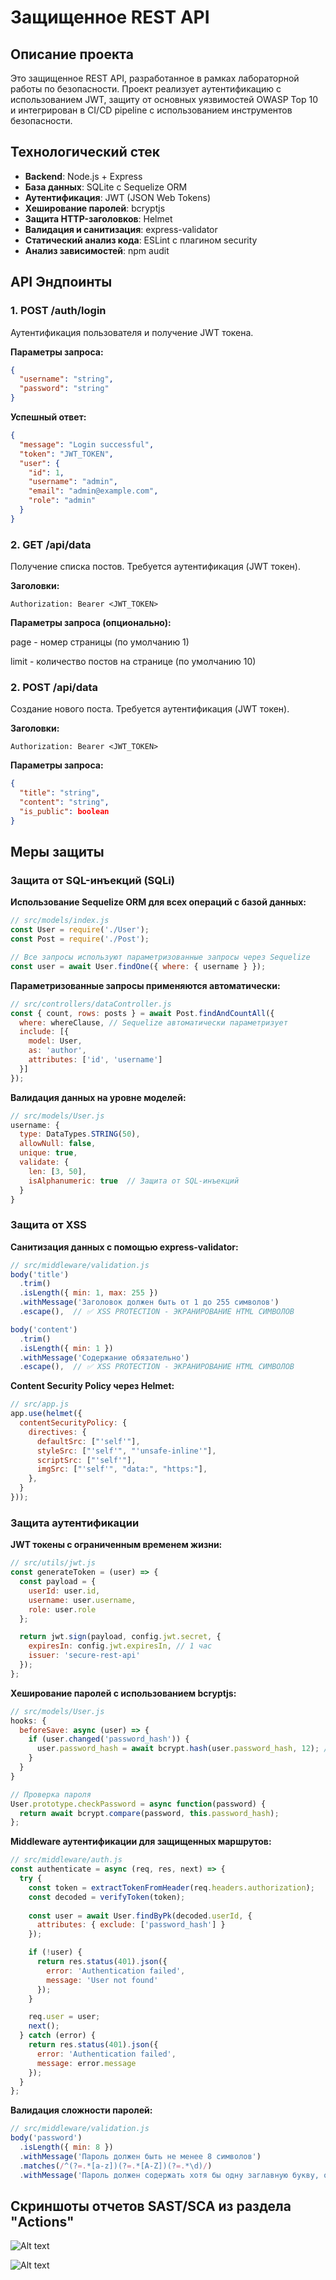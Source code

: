 # Защищенное REST API

## Описание проекта

Это защищенное REST API, разработанное в рамках лабораторной работы по безопасности. Проект реализует аутентификацию с использованием JWT, защиту от основных уязвимостей OWASP Top 10 и интегрирован в CI/CD pipeline с использованием инструментов безопасности.

## Технологический стек

- **Backend**: Node.js + Express
- **База данных**: SQLite с Sequelize ORM
- **Аутентификация**: JWT (JSON Web Tokens)
- **Хеширование паролей**: bcryptjs
- **Защита HTTP-заголовков**: Helmet
- **Валидация и санитизация**: express-validator
- **Статический анализ кода**: ESLint с плагином security
- **Анализ зависимостей**: npm audit

## API Эндпоинты

### 1. POST /auth/login

Аутентификация пользователя и получение JWT токена.

**Параметры запроса:**
```json
{
  "username": "string",
  "password": "string"
}
```
**Успешный ответ:**
```json
{
  "message": "Login successful",
  "token": "JWT_TOKEN",
  "user": {
    "id": 1,
    "username": "admin",
    "email": "admin@example.com",
    "role": "admin"
  }
}
```
### 2. GET /api/data

Получение списка постов. Требуется аутентификация (JWT токен).

**Заголовки:**

```text
Authorization: Bearer <JWT_TOKEN>
```
**Параметры запроса (опционально):**

page - номер страницы (по умолчанию 1)

limit - количество постов на странице (по умолчанию 10)

### 2. POST /api/data

Создание нового поста. Требуется аутентификация (JWT токен).

**Заголовки:**

```text
Authorization: Bearer <JWT_TOKEN>
```
**Параметры запроса:**

```json
{
  "title": "string",
  "content": "string",
  "is_public": boolean
}
```

## Меры защиты

### Защита от SQL-инъекций (SQLi)

**Использование Sequelize ORM для всех операций с базой данных:**
```javascript
// src/models/index.js
const User = require('./User');
const Post = require('./Post');

// Все запросы используют параметризованные запросы через Sequelize
const user = await User.findOne({ where: { username } });
```
**Параметризованные запросы применяются автоматически:**
```javascript
// src/controllers/dataController.js
const { count, rows: posts } = await Post.findAndCountAll({
  where: whereClause, // Sequelize автоматически параметризует
  include: [{
    model: User,
    as: 'author',
    attributes: ['id', 'username']
  }]
});
```
**Валидация данных на уровне моделей:**
```javascript
// src/models/User.js
username: {
  type: DataTypes.STRING(50),
  allowNull: false,
  unique: true,
  validate: {
    len: [3, 50],
    isAlphanumeric: true  // Защита от SQL-инъекций
  }
}
```
### Защита от XSS

**Санитизация данных с помощью express-validator:**
```javascript
// src/middleware/validation.js
body('title')
  .trim()
  .isLength({ min: 1, max: 255 })
  .withMessage('Заголовок должен быть от 1 до 255 символов')
  .escape(),  // ✅ XSS PROTECTION - ЭКРАНИРОВАНИЕ HTML СИМВОЛОВ

body('content')
  .trim()
  .isLength({ min: 1 })
  .withMessage('Содержание обязательно')
  .escape(),  // ✅ XSS PROTECTION - ЭКРАНИРОВАНИЕ HTML СИМВОЛОВ
  ```
**Content Security Policy через Helmet:**
```javascript
// src/app.js
app.use(helmet({
  contentSecurityPolicy: {
    directives: {
      defaultSrc: ["'self'"],
      styleSrc: ["'self'", "'unsafe-inline'"],
      scriptSrc: ["'self'"],
      imgSrc: ["'self'", "data:", "https:"],
    },
  }
}));
```
### Защита аутентификации

**JWT токены с ограниченным временем жизни:**
```javascript
// src/utils/jwt.js
const generateToken = (user) => {
  const payload = {
    userId: user.id,
    username: user.username,
    role: user.role
  };

  return jwt.sign(payload, config.jwt.secret, {
    expiresIn: config.jwt.expiresIn, // 1 час
    issuer: 'secure-rest-api'
  });
};
```
**Хеширование паролей с использованием bcryptjs:**
```javascript
// src/models/User.js
hooks: {
  beforeSave: async (user) => {
    if (user.changed('password_hash')) {
      user.password_hash = await bcrypt.hash(user.password_hash, 12); // 12 раундов
    }
  }
}

// Проверка пароля
User.prototype.checkPassword = async function(password) {
  return await bcrypt.compare(password, this.password_hash);
};
```
**Middleware аутентификации для защищенных маршрутов:**
```javascript
// src/middleware/auth.js
const authenticate = async (req, res, next) => {
  try {
    const token = extractTokenFromHeader(req.headers.authorization);
    const decoded = verifyToken(token);
    
    const user = await User.findByPk(decoded.userId, {
      attributes: { exclude: ['password_hash'] }
    });

    if (!user) {
      return res.status(401).json({
        error: 'Authentication failed',
        message: 'User not found'
      });
    }

    req.user = user;
    next();
  } catch (error) {
    return res.status(401).json({
      error: 'Authentication failed',
      message: error.message
    });
  }
};
```
**Валидация сложности паролей:**
```javascript
// src/middleware/validation.js
body('password')
  .isLength({ min: 8 })
  .withMessage('Пароль должен быть не менее 8 символов')
  .matches(/^(?=.*[a-z])(?=.*[A-Z])(?=.*\d)/)
  .withMessage('Пароль должен содержать хотя бы одну заглавную букву, одну строчную букву и одну цифру')
```
## Скриншоты отчетов SAST/SCA из раздела "Actions" 

![Alt text](path/to/image.png)

![Alt text](path/to/image.png)




